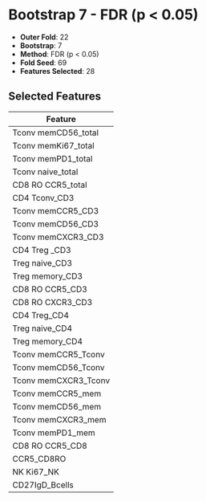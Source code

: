 # Bootstrap 7 - FDR (p < 0.05)

- **Outer Fold**: 22
- **Bootstrap**: 7
- **Method**: FDR (p < 0.05)
- **Fold Seed**: 69
- **Features Selected**: 28

## Selected Features

| Feature |
|---------|
| Tconv memCD56_total |
| Tconv memKi67_total |
| Tconv memPD1_total |
| Tconv naive_total |
| CD8 RO CCR5_total |
| CD4 Tconv_CD3 |
| Tconv memCCR5_CD3 |
| Tconv memCD56_CD3 |
| Tconv memCXCR3_CD3 |
| CD4 Treg _CD3 |
| Treg naive_CD3 |
| Treg memory_CD3 |
| CD8 RO CCR5_CD3 |
| CD8 RO CXCR3_CD3 |
| CD4 Treg_CD4 |
| Treg naive_CD4 |
| Treg memory_CD4 |
| Tconv memCCR5_Tconv |
| Tconv memCD56_Tconv |
| Tconv memCXCR3_Tconv |
| Tconv memCCR5_mem |
| Tconv memCD56_mem |
| Tconv memCXCR3_mem |
| Tconv memPD1_mem |
| CD8 RO CCR5_CD8 |
| CCR5_CD8RO |
| NK Ki67_NK |
| CD27IgD_Bcells |
